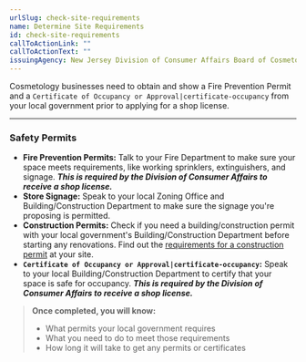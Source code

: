 ```yaml
---
urlSlug: check-site-requirements
name: Determine Site Requirements
id: check-site-requirements
callToActionLink: ""
callToActionText: ""
issuingAgency: New Jersey Division of Consumer Affairs Board of Cosmetology and Hairstyling
---
```


Cosmetology businesses need to obtain and show a Fire Prevention Permit and a `Certificate of Occupancy or Approval|certificate-occupancy` from your local government prior to applying for a shop license.

---
### Safety Permits

* **Fire Prevention Permits:** Talk to your Fire Department to make sure your space meets requirements, like working sprinklers, extinguishers, and signage. **_This is required by the Division of Consumer Affairs to receive a shop license._**
* **Store Signage:** Speak to your local Zoning Office and Building/Construction Department to make sure the signage you're proposing is permitted.
* **Construction Permits:** Check if you need a building/construction permit with your local government's Building/Construction Department before starting any renovations. Find out the [requirements for a construction permit](https://business.nj.gov/pages/building-permits-and-inspections) at your site.
* **`Certificate of Occupancy or Approval|certificate-occupancy`:** Speak to your local Building/Construction Department to certify that your space is safe for occupancy. **_This is required by the Division of Consumer Affairs to receive a shop license._**

>**Once completed, you will know:**
>
>- What permits your local government requires
>- What you need to do to meet those requirements
>- How long it will take to get any permits or certificates
